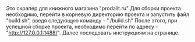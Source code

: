 Это скрапер для книжного магазина "prodalit.ru"
Для сборки проекта необходимо, перейти в корневую директорию проекта и запустить файл "build.sh", введя следующую команду - "./build.sh"
После этого, при успешной сборке проекта, необходимо перейти по адресу - "http://127.0.0.1:1488/".
Далее последовать инструкциям на странице.